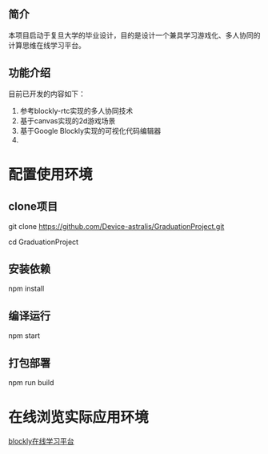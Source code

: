 
## 简介

本项目启动于复旦大学的毕业设计，目的是设计一个兼具学习游戏化、多人协同的计算思维在线学习平台。

## 功能介绍
目前已开发的内容如下：
1. 参考blockly-rtc实现的多人协同技术
2. 基于canvas实现的2d游戏场景
3. 基于Google Blockly实现的可视化代码编辑器
4. 

# 配置使用环境

## clone项目

git clone https://github.com/Device-astralis/GraduationProject.git

cd GraduationProject

## 安装依赖
npm install

## 编译运行

npm start

## 打包部署

npm run build

# 在线浏览实际应用环境

[blockly在线学习平台](https://www.xytcloud.ltd) 




